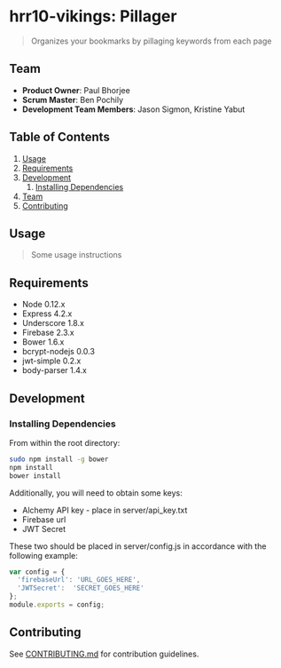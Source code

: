 # hrr10-vikings: Pillager

> Organizes your bookmarks by pillaging keywords from each page

## Team

  - __Product Owner__: Paul Bhorjee
  - __Scrum Master__: Ben Pochily
  - __Development Team Members__: Jason Sigmon, Kristine Yabut

## Table of Contents

1. [Usage](#Usage)
1. [Requirements](#requirements)
1. [Development](#development)
    1. [Installing Dependencies](#installing-dependencies)
1. [Team](#team)
1. [Contributing](#contributing)

## Usage

> Some usage instructions

## Requirements

- Node 0.12.x
- Express 4.2.x
- Underscore 1.8.x
- Firebase 2.3.x
- Bower 1.6.x
- bcrypt-nodejs 0.0.3
- jwt-simple 0.2.x
- body-parser 1.4.x

## Development

### Installing Dependencies

From within the root directory:

```sh
sudo npm install -g bower
npm install
bower install
```

Additionally, you will need to obtain some keys:
- Alchemy API key - place in server/api_key.txt
- Firebase url
- JWT Secret

These two should be placed in server/config.js in accordance with the following example:
```javascript
var config = {
  'firebaseUrl': 'URL_GOES_HERE',
  'JWTSecret':  'SECRET_GOES_HERE'
};
module.exports = config;
```

## Contributing

See [CONTRIBUTING.md](CONTRIBUTING.md) for contribution guidelines.
